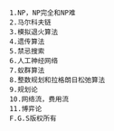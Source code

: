         1.NP，NP完全和NP难
        2.马尔科夫链
        3.模拟退火算法
        4.遗传算法
        5.禁忌搜索
        6.人工神经网络
        7.蚁群算法
        8.整数规划和拉格朗日松弛算法
        9.规划论
        10.网络流，费用流
        11.博弈论
        F.G.S版权所有
    
